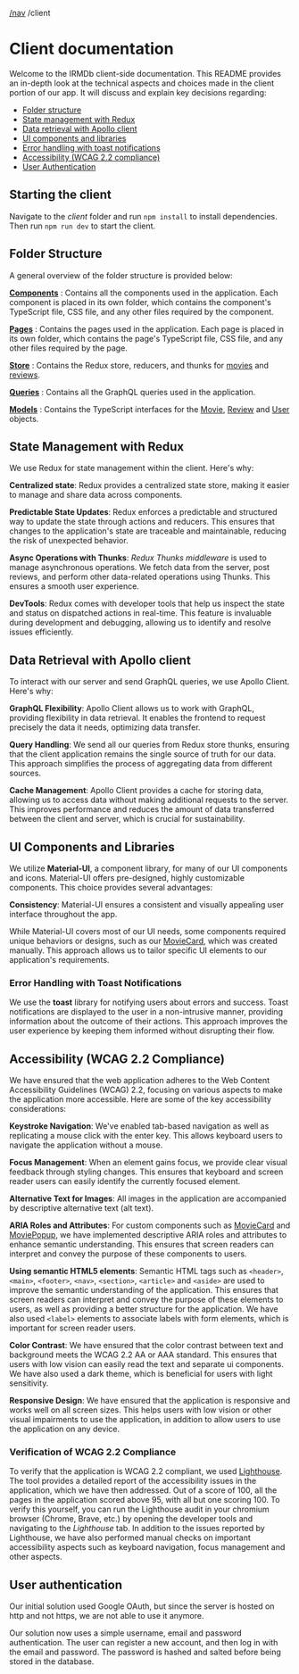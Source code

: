 [/nav](../Doc/navigation.md) /client

# Client documentation

Welcome to the IRMDb client-side documentation. This README provides an in-depth look at the technical aspects and choices made in the client portion of our app. It will discuss and explain key decisions regarding:

- [Folder structure](#folder-structure)
- [State management with Redux](#state-management-with-redux)
- [Data retrieval with Apollo client](#data-retrieval-with-apollo-client)
- [UI components and libraries](#ui-components-and-libraries)
- [Error handling with toast notifications](#error-handling-with-toast-notifications)
- [Accessibility (WCAG 2.2 compliance)](#accessibility-wcag-22-compliance)
- [User Authentication](#user-authentication)

## Starting the client

Navigate to the _client_ folder and run `npm install` to install dependencies. Then run `npm run dev` to start the client.

## Folder Structure

A general overview of the folder structure is provided below:

[**Components**](./src/components/)
: Contains all the components used in the application. Each component is placed in its own folder, which contains the component's TypeScript file, CSS file, and any other files required by the component.

[**Pages**](./src/pages/)
: Contains the pages used in the application. Each page is placed in its own folder, which contains the page's TypeScript file, CSS file, and any other files required by the page.

[**Store**](./src/store/)
: Contains the Redux store, reducers, and thunks for [movies](./src/store/features/movies/) and [reviews](./src/store/features/reviews/).

[**Queries**](./src/queries/)
: Contains all the GraphQL queries used in the application.

[**Models**](./src/models/)
: Contains the TypeScript interfaces for the [Movie](./src/models/movie.ts), [Review](./src/models/review.ts) and [User](./src/models/user.ts) objects.

## State Management with Redux

We use Redux for state management within the client. Here's why:

**Centralized state**: Redux provides a centralized state store, making it easier to manage and share data across components.

**Predictable State Updates**: Redux enforces a predictable and structured way to update the state through actions and reducers. This ensures that changes to the application's state are traceable and maintainable, reducing the risk of unexpected behavior.

**Async Operations with Thunks**: _Redux Thunks middleware_ is used to manage asynchronous operations. We fetch data from the server, post reviews, and perform other data-related operations using Thunks. This ensures a smooth user experience.

**DevTools**: Redux comes with developer tools that help us inspect the state and status on dispatched actions in real-time. This feature is invaluable during development and debugging, allowing us to identify and resolve issues efficiently.

## Data Retrieval with Apollo client

To interact with our server and send GraphQL queries, we use Apollo Client. Here's why:

**GraphQL Flexibility**: Apollo Client allows us to work with GraphQL, providing flexibility in data retrieval. It enables the frontend to request precisely the data it needs, optimizing data transfer.

**Query Handling**: We send all our queries from Redux store thunks, ensuring that the client application remains the single source of truth for our data. This approach simplifies the process of aggregating data from different sources.

**Cache Management**: Apollo Client provides a cache for storing data, allowing us to access data without making additional requests to the server. This improves performance and reduces the amount of data transferred between the client and server, which is crucial for sustainability.

## UI Components and Libraries

We utilize **Material-UI**, a component library, for many of our UI components and icons. Material-UI offers pre-designed, highly customizable components. This choice provides several advantages:

**Consistency**: Material-UI ensures a consistent and visually appealing user interface throughout the app.

While Material-UI covers most of our UI needs, some components required unique behaviors or designs, such as our [MovieCard](./src/components/movieCard/MovieCard.tsx), which was created manually. This approach allows us to tailor specific UI elements to our application's requirements.

### Error Handling with Toast Notifications

We use the **toast** library for notifying users about errors and success. Toast notifications are displayed to the user in a non-intrusive manner, providing information about the outcome of their actions. This approach improves the user experience by keeping them informed without disrupting their flow.

## Accessibility (WCAG 2.2 Compliance)

We have ensured that the web application adheres to the Web Content Accessibility Guidelines (WCAG) 2.2, focusing on various aspects to make the application more accessible. Here are some of the key accessibility considerations:

**Keystroke Navigation**: We've enabled tab-based navigation as well as replicating a mouse click with the enter key. This allows keyboard users to navigate the application without a mouse.

**Focus Management**: When an element gains focus, we provide clear visual feedback through styling changes. This ensures that keyboard and screen reader users can easily identify the currently focused element.

**Alternative Text for Images**: All images in the application are accompanied by descriptive alternative text (alt text).

**ARIA Roles and Attributes**: For custom components such as [MovieCard](./src/components/movieCard/MovieCard.tsx) and [MoviePopup](./src/components/moviePopup/MoviePopup.tsx), we have implemented descriptive ARIA roles and attributes to enhance semantic understanding. This ensures that screen readers can interpret and convey the purpose of these components to users.

**Using semantic HTML5 elements**: Semantic HTML tags such as `<header>`, `<main>`, `<footer>`, `<nav>`, `<section>`, `<article>` and `<aside>` are used to improve the semantic understanding of the application. This ensures that screen readers can interpret and convey the purpose of these elements to users, as well as providing a better structure for the application. We have also used `<label>` elements to associate labels with form elements, which is important for screen reader users.

**Color Contrast**: We have ensured that the color contrast between text and background meets the WCAG 2.2 AA or AAA standard. This ensures that users with low vision can easily read the text and separate ui components. We have also used a dark theme, which is beneficial for users with light sensitivity.

**Responsive Design**: We have ensured that the application is responsive and works well on all screen sizes. This helps users with low vision or other visual impairments to use the application, in addition to allow users to use the application on any device.

### Verification of WCAG 2.2 Compliance

To verify that the application is WCAG 2.2 compliant, we used [Lighthouse](https://developer.chrome.com/docs/lighthouse/overview/). The tool provides a detailed report of the accessibility issues in the application, which we have then addressed. Out of a score of 100, all the pages in the application scored above 95, with all but one scoring 100. To verify this yourself, you can run the Lighthouse audit in your chromium browser (Chrome, Brave, etc.) by opening the developer tools and navigating to the _Lighthouse_ tab. In addition to the issues reported by Lighthouse, we have also performed manual checks on important accessibility aspects such as keyboard navigation, focus management and other aspects.

## User authentication

Our initial solution used Google OAuth, but since the server is hosted on http and not https, we are not able to use it anymore.

Our solution now uses a simple username, email and password authentication. The user can register a new account, and then log in with the email and password. The password is hashed and salted before being stored in the database.
